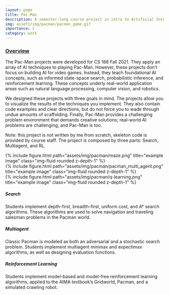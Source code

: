 ```yaml
---
layout: page
title: Pac-Man
description: A semester-long course project in intro to Artificial Intelligence @ UC Berkeley (COMPSCI 188)
img: assets/img/pacman/pacman_game.gif
importance: 1
category: work
---
```


### [Overview](https://inst.eecs.berkeley.edu/~cs188/fa21/projects/) 

The Pac-Man projects were developed for CS 188 Fall 2021. They apply an array of AI techniques to playing Pac-Man. However, these projects don’t focus on building AI for video games. Instead, they teach foundational AI concepts, such as informed state-space search, probabilistic inference, and reinforcement learning. These concepts underly real-world application areas such as natural language processing, computer vision, and robotics.

We designed these projects with three goals in mind. The projects allow you to visualize the results of the techniques you implement. They also contain code examples and clear directions, but do not force you to wade through undue amounts of scaffolding. Finally, Pac-Man provides a challenging problem environment that demands creative solutions; real-world AI problems are challenging, and Pac-Man is too.

Note: this project is not written by me from scratch, skeleton code is provided by course staff. The project is composed by three parts: Search, Multiagent, and RL. 

<div class="row">
    <div class="col-sm mt-3 mt-md-0">
        {% include figure.html path="assets/img/pacman/maze.png" title="example image" class="img-fluid rounded z-depth-1" %}
    </div>
    <div class="col-sm mt-3 mt-md-0">
        {% include figure.html path="assets/img/pacman/pacman_multi_agent.png" title="example image" class="img-fluid rounded z-depth-1" %}
    </div>
    <div class="col-sm mt-3 mt-md-0">
        {% include figure.html path="assets/img/pacman/q-learning.png" title="example image" class="img-fluid rounded z-depth-1" %}
    </div>
</div>


##### **Search**

Students implement depth-first, breadth-first, uniform cost, and A* search algorithms. These algorithms are used to solve navigation and traveling salesman problems in the Pacman world.

##### **Multiagent**

Classic Pacman is modeled as both an adversarial and a stochastic search problem. Students implement multiagent minimax and expectimax algorithms, as well as designing evaluation functions.

##### **Reinforcement Learning**

Students implement model-based and model-free reinforcement learning algorithms, applied to the AIMA textbook’s Gridworld, Pacman, and a simulated crawling robot.
